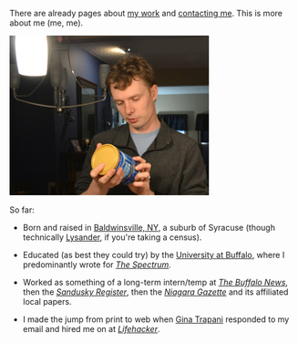 There are already pages about [my work](/projects/index.html) and [contacting me](/contact/index.html). This is more about me (me, me).

![Self portrait with canned coffee](/assets/me_and_maxwell.jpg)

So far:

+ Born and raised in [Baldwinsville, NY](https://en.wikipedia.org/wiki/Baldwinsville), a suburb of Syracuse (though technically [Lysander](https://en.wikipedia.org/wiki/Lysander,_New_York), if you're taking a census).

+ Educated (as best they could try) by the [University at Buffalo](http://buffalo.edu), where I predominantly wrote for [_The Spectrum_](http://ubspectrum.com).

+ Worked as something of a long-term intern/temp at [_The Buffalo News_](http://buffalonews.com), then the [_Sandusky Register_](http://sanduskyregister.com), then the [_Niagara Gazette_](http://niagara-gazette.com) and its affiliated local papers.

+ I made the jump from print to web when [Gina Trapani](http://ginatrapani.org) responded to my email and hired me on at [_Lifehacker_](http://lifehacker.com).